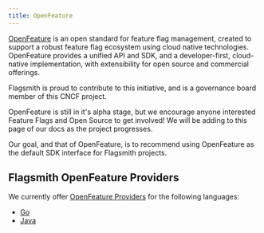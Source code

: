 ```yaml
---
title: OpenFeature
---
```


[OpenFeature](https://openfeature.dev/) is an open standard for feature flag management, created to support a robust
feature flag ecosystem using cloud native technologies. OpenFeature provides a unified API and SDK, and a
developer-first, cloud-native implementation, with extensibility for open source and commercial offerings.

Flagsmith is proud to contribute to this initiative, and is a governance board member of this CNCF project.

OpenFeature is still in it's alpha stage, but we encourage anyone interested Feature Flags and Open Source to get
involved! We will be adding to this page of our docs as the project progresses.

Our goal, and that of OpenFeature, is to recommend using OpenFeature as the default SDK interface for Flagsmith
projects.

## Flagsmith OpenFeature Providers

We currently offer [OpenFeature Providers](https://docs.openfeature.dev/docs/reference/concepts/provider) for the
following languages:

- [Go](https://github.com/open-feature/go-sdk-contrib/tree/main/providers/flagsmith)
- [Java](https://github.com/open-feature/java-sdk-contrib/tree/main/providers/flagsmith)
